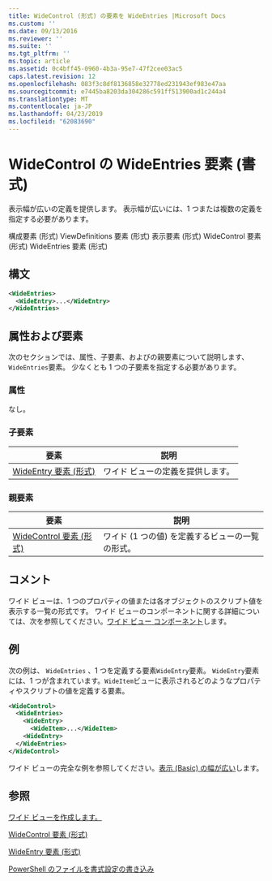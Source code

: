 ```yaml
---
title: WideControl (形式) の要素を WideEntries |Microsoft Docs
ms.custom: ''
ms.date: 09/13/2016
ms.reviewer: ''
ms.suite: ''
ms.tgt_pltfrm: ''
ms.topic: article
ms.assetid: 0c4bff45-0960-4b3a-95e7-47f2cee03ac5
caps.latest.revision: 12
ms.openlocfilehash: 083f3c8df8136858e32778ed231943ef983e47aa
ms.sourcegitcommit: e7445ba8203da304286c591ff513900ad1c244a4
ms.translationtype: MT
ms.contentlocale: ja-JP
ms.lasthandoff: 04/23/2019
ms.locfileid: "62083690"
---
```

# <a name="wideentries-element-for-widecontrol-format"></a>WideControl の WideEntries 要素 (書式)

表示幅が広いの定義を提供します。 表示幅が広いには、1 つまたは複数の定義を指定する必要があります。

構成要素 (形式) ViewDefinitions 要素 (形式) 表示要素 (形式) WideControl 要素 (形式) WideEntries 要素 (形式)

## <a name="syntax"></a>構文

```xml
<WideEntries>
  <WideEntry>...</WideEntry>
</WideEntries>

```

## <a name="attributes-and-elements"></a>属性および要素

次のセクションでは、属性、子要素、およびの親要素について説明します、`WideEntries`要素。 少なくとも 1 つの子要素を指定する必要があります。

### <a name="attributes"></a>属性

なし。

### <a name="child-elements"></a>子要素

|要素|説明|
|-------------|-----------------|
|[WideEntry 要素 (形式)](./wideentry-element-for-widecontrol-format.md)|ワイド ビューの定義を提供します。|

### <a name="parent-elements"></a>親要素

|要素|説明|
|-------------|-----------------|
|[WideControl 要素 (形式)](./widecontrol-element-format.md)|ワイド (1 つの値) を定義するビューの一覧の形式。|

## <a name="remarks"></a>コメント

ワイド ビューは、1 つのプロパティの値または各オブジェクトのスクリプト値を表示する一覧の形式です。 ワイド ビューのコンポーネントに関する詳細については、次を参照してください。[ワイド ビュー コンポーネント](./creating-a-wide-view.md)します。

## <a name="example"></a>例

次の例は、 `WideEntries` 、1 つを定義する要素`WideEntry`要素。 `WideEntry`要素には、1 つが含まれています。`WideItem`ビューに表示されるどのようなプロパティやスクリプトの値を定義する要素。

```xml
<WideControl>
  <WideEntries>
    <WideEntry>
      <WideItem>...</WideItem>
    <WideEntry>
  </WideEntries>
</WideControl>
```

ワイド ビューの完全な例を参照してください。[表示 (Basic) の幅が広い](./wide-view-basic.md)します。

## <a name="see-also"></a>参照

[ワイド ビューを作成します。](./creating-a-wide-view.md)

[WideControl 要素 (形式)](./widecontrol-element-format.md)

[WideEntry 要素 (形式)](./wideentry-element-for-widecontrol-format.md)

[PowerShell のファイルを書式設定の書き込み](./writing-a-powershell-formatting-file.md)
